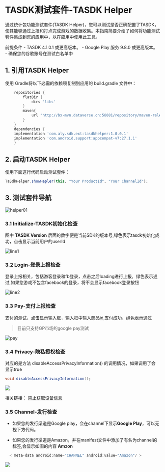 # TASDK测试套件-TASDK Helper 

通过统计包功能测试套件(TASDK Helper)，您可以测试是否正确配置了TASDK，使其能够通过上报和打点完成游戏的数据收集。本指南简要介绍了如何将功能测试套件集成到您的应用中，以在应用中使用此工具。

</n>
前提条件
- TASDK  4.1.0.1 或更高版本。
- Google Play 服务 9.8.0 或更高版本。
- 确保您的谷歌账号在测试白名单中

## <span id="jump1">1. 引用TASDK Helper</span>
使用 Gradle将以下必需的依赖项复制到应用的 build.gradle 文件中：
```groovy
    repositories {
        flatDir {
            dirs 'libs'
        }
        maven{
            url "http://bx-mvn.dataverse.cn:58081/repository/maven-releases/"
        }
    }
    dependencies {
	implementation 'com.aly.sdk.ext:tasdkhelper:1.0.0.1'
	implementation 'com.android.support:appcompat-v7:27.1.1'
    }

```

## <span id="jump2">2. 启动TASDK Helper</span>

使用下面这行代码启动测试套件：

 ```groovy
 TaSdkHelper.showHepler(this, "Your ProductId", "Your ChannelId");
```
## <span id="jump3">3. 测试套件导航</span>

![helper01](http://doc.gamehaus.com/uploads/202105/60990305b21bb_60990305.png "helper01")

###  <span >3.1 Initialize-TASDK初始化检查</span>

图中 **TASDK Version** 后面的数字便是当前SDK的版本号,绿色表示tasdk初始化成功，点击显示当前用户的userId

![line1](http://doc.gamehaus.com/uploads/202105/6099049214a4b_60990492.png "line1")

###  <span>3.2 Login-登录上报检查</span>
登录上报相关，包括游客登录和fb登录，点击之后loading进行上报，绿色表示通过,如果您游戏不包含facebook的登录，将不会显示facebook登录按钮

![line2](http://doc.gamehaus.com/uploads/202105/609904c93edc5_609904c9.png "line2")

###  <span>3.3 Pay-支付上报检查</span>
支付的测试，点击显示输入框，输入框中输入商品id,支付成功，绿色表示通过
> 目前只支持GP市场的google pay测试

![pay](http://doc.gamehaus.com/uploads/202105/60990607a1852_60990607.jpg "pay")

###  <span>3.4 Privacy-隐私授权检查</span>
对应的是方法 disableAccessPrivacyInformation() 的调用情况，如果调用了会显示true
```groovy
void disableAccessPrivacyInformation();
```
![](http://doc.gamehaus.com/uploads/202105/609907b947637_609907b9.jpg)

相关链接：
[ 禁止获取设备信息][1]

###  <span>3.5 Channel-发行检查</span>
- 如果您的发行渠道是Google play，会在channel下显示**Google Play**，可以无视下方代码。

- 如果您的发行渠道是Amazon，并在manifest文件中添加了有名为channel的标签,会显示如图的内容 **Amzon** 

```groovy
  < meta-data android:name="CHANNEL" android:value="Amazon"/ >
```
![](http://doc.gamehaus.com/uploads/202105/609907d916d22_609907d9.jpg)

[1]: http://doc.gamehaus.com/docs/show/239#jump3